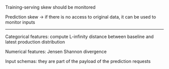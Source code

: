 
Training-serving skew should be monitored

Prediction skew -> if there is no access to original data, it can be used to monitor inputs

---

Categorical features: compute L-infinity distance between baseline and latest production distribution

Numerical features: Jensen Shannon divergence


Input schemas: they are part of the payload of the prediction requests

